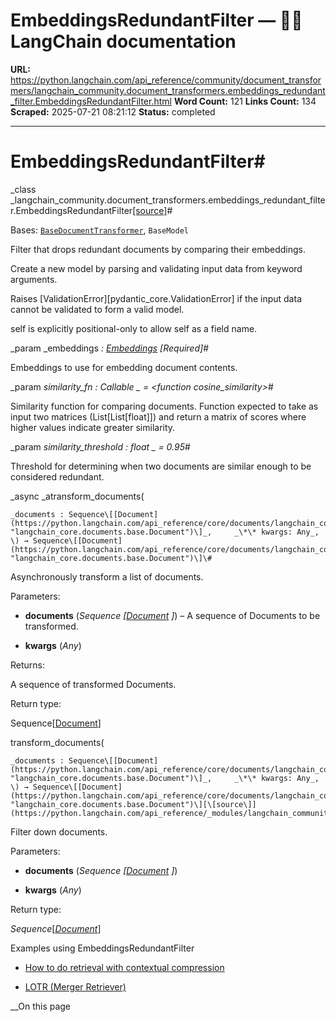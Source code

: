 # EmbeddingsRedundantFilter — 🦜🔗 LangChain  documentation

**URL:** https://python.langchain.com/api_reference/community/document_transformers/langchain_community.document_transformers.embeddings_redundant_filter.EmbeddingsRedundantFilter.html
**Word Count:** 121
**Links Count:** 134
**Scraped:** 2025-07-21 08:21:12
**Status:** completed

---

# EmbeddingsRedundantFilter\#

_class _langchain\_community.document\_transformers.embeddings\_redundant\_filter.EmbeddingsRedundantFilter[\[source\]](https://python.langchain.com/api_reference/_modules/langchain_community/document_transformers/embeddings_redundant_filter.html#EmbeddingsRedundantFilter)\#     

Bases: [`BaseDocumentTransformer`](https://python.langchain.com/api_reference/core/documents/langchain_core.documents.transformers.BaseDocumentTransformer.html#langchain_core.documents.transformers.BaseDocumentTransformer "langchain_core.documents.transformers.BaseDocumentTransformer"), `BaseModel`

Filter that drops redundant documents by comparing their embeddings.

Create a new model by parsing and validating input data from keyword arguments.

Raises \[ValidationError\]\[pydantic\_core.ValidationError\] if the input data cannot be validated to form a valid model.

self is explicitly positional-only to allow self as a field name.

_param _embeddings _: [Embeddings](https://python.langchain.com/api_reference/core/embeddings/langchain_core.embeddings.embeddings.Embeddings.html#langchain_core.embeddings.embeddings.Embeddings "langchain_core.embeddings.embeddings.Embeddings")_ _\[Required\]_\#     

Embeddings to use for embedding document contents.

_param _similarity\_fn _: Callable_ _ = <function cosine\_similarity>_\#     

Similarity function for comparing documents. Function expected to take as input two matrices \(List\[List\[float\]\]\) and return a matrix of scores where higher values indicate greater similarity.

_param _similarity\_threshold _: float_ _ = 0.95_\#     

Threshold for determining when two documents are similar enough to be considered redundant.

_async _atransform\_documents\(

    _documents : Sequence\[[Document](https://python.langchain.com/api_reference/core/documents/langchain_core.documents.base.Document.html#langchain_core.documents.base.Document "langchain_core.documents.base.Document")\]_,     _\*\* kwargs: Any_, \) → Sequence\[[Document](https://python.langchain.com/api_reference/core/documents/langchain_core.documents.base.Document.html#langchain_core.documents.base.Document "langchain_core.documents.base.Document")\]\#     

Asynchronously transform a list of documents.

Parameters:     

  * **documents** \(_Sequence_ _\[_[_Document_](https://python.langchain.com/api_reference/core/documents/langchain_core.documents.base.Document.html#langchain_core.documents.base.Document "langchain_core.documents.base.Document") _\]_\) – A sequence of Documents to be transformed.

  * **kwargs** \(_Any_\)

Returns:     

A sequence of transformed Documents.

Return type:     

Sequence\[[Document](https://python.langchain.com/api_reference/core/documents/langchain_core.documents.base.Document.html#langchain_core.documents.base.Document "langchain_core.documents.base.Document")\]

transform\_documents\(

    _documents : Sequence\[[Document](https://python.langchain.com/api_reference/core/documents/langchain_core.documents.base.Document.html#langchain_core.documents.base.Document "langchain_core.documents.base.Document")\]_,     _\*\* kwargs: Any_, \) → Sequence\[[Document](https://python.langchain.com/api_reference/core/documents/langchain_core.documents.base.Document.html#langchain_core.documents.base.Document "langchain_core.documents.base.Document")\][\[source\]](https://python.langchain.com/api_reference/_modules/langchain_community/document_transformers/embeddings_redundant_filter.html#EmbeddingsRedundantFilter.transform_documents)\#     

Filter down documents.

Parameters:     

  * **documents** \(_Sequence_ _\[_[_Document_](https://python.langchain.com/api_reference/core/documents/langchain_core.documents.base.Document.html#langchain_core.documents.base.Document "langchain_core.documents.base.Document") _\]_\)

  * **kwargs** \(_Any_\)

Return type:     

_Sequence_\[[_Document_](https://python.langchain.com/api_reference/core/documents/langchain_core.documents.base.Document.html#langchain_core.documents.base.Document "langchain_core.documents.base.Document")\]

Examples using EmbeddingsRedundantFilter

  * [How to do retrieval with contextual compression](https://python.langchain.com/docs/how_to/contextual_compression/)

  * [LOTR \(Merger Retriever\)](https://python.langchain.com/docs/integrations/retrievers/merger_retriever/)

__On this page